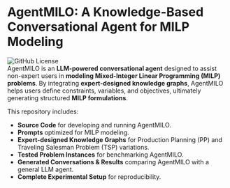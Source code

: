 # AgentMILO: A Knowledge-Based Conversational Agent for MILP Modeling

![GitHub License](https://img.shields.io/badge/license-MIT-blue.svg)  
AgentMILO is an **LLM-powered conversational agent** designed to assist non-expert users in **modeling Mixed-Integer Linear Programming (MILP) problems**. By integrating **expert-designed knowledge graphs**, AgentMILO helps users define constraints, variables, and objectives, ultimately generating structured **MILP formulations**.

This repository includes:
- **Source Code** for developing and running AgentMILO.
- **Prompts** optimized for MILP modeling.
- **Expert-designed Knowledge Graphs** for Production Planning (PP) and Traveling Salesman Problem (TSP) variations.
- **Tested Problem Instances** for benchmarking AgentMILO.
- **Generated Conversations & Results** comparing AgentMILO with a general LLM agent.
- **Complete Experimental Setup** for reproducibility.
